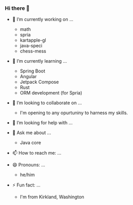 ### Hi there 👋

<!--
**Carter907/Carter907** is a ✨ _special_ ✨ repository because its `README.md` (this file) appears on your GitHub profile.

Here are some ideas to get you started:

- 🔭 I’m currently working on ...
- 🌱 I’m currently learning ...
- 👯 I’m looking to collaborate on ...
- 🤔 I’m looking for help with ...
- 💬 Ask me about ...
- 📫 How to reach me: ...
- 😄 Pronouns: ...
- ⚡ Fun fact: ...
-->
- 🔭 I’m currently working on ...
  - math
  - spria
  - kartapple-gl
  - java-speci
  - chess-mess
- 🌱 I’m currently learning ...
  - Spring Boot
  - Angular
  - Jetpack Compose
  - Rust
  - ORM development (for Spria)
    
- 👯 I’m looking to collaborate on ...
  - I'm opening to any opurtuniny to harness my skills.
- 🤔 I’m looking for help with ...
- 💬 Ask me about ...
  - Java core
- 📫 How to reach me: ...
- 😄 Pronouns: ...
  - he/him
- ⚡ Fun fact: ...
  - I'm from Kirkland, Washington

